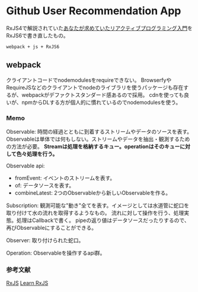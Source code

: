 # Github User Recommendation App
RxJS4で解説されていた[あなたが求めていたリアクティブプログラミング入門](https://ninjinkun.hatenablog.com/entry/introrxja)をRxJS6で書き直したもの。

`webpack + js + RxJS6`

## webpack
クライアントコードでnodemodulesをrequireできない。
BrowserfyやRequireJSなどのクライアントでnodeのライブラリを使うパッケージも存在するが、webpackがデファクトスタンダード感あるので採用。
cdnを使っても良いが、npmからDLする方が個人的に慣れているのでnodemodulesを使う。

### Memo
Observable: 時間の経過とともに到着するストリームやデータのソースを表す。
Observableは単体では何もしない。ストリームやデータを抽出・観測するための方法が必要。
**Streamは処理を格納するキュー。operationはそのキューに対して色々処理を行う。**

Observable api:
  * fromEvent: イベントのストリームを表す。
  * of: データソースを表す。
  * combineLatest: 2つのObservableから新しいObservableを作る。

Subscription: 観測可能な"動き"全てを表す。イメージとしては水道管に蛇口を取り付けて水の流れを取得するようなもの。
流れに対して操作を行う、処理実態。処理はCallbackで書く。
pipeの返り値はデータソースだったりするので、再びObservableにすることができる。

Observer: 取り付けられた蛇口。

Operation: Observableを操作するapi群。

### 参考文献
[RxJS](https://rxjs-dev.firebaseapp.com/)
[Learn RxJS](https://www.learnrxjs.io/)
